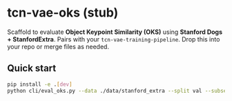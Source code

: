 # tcn-vae-oks (stub)

Scaffold to evaluate **Object Keypoint Similarity (OKS)** using **Stanford Dogs + StanfordExtra**.
Pairs with your `tcn-vae-training-pipeline`. Drop this into your repo or merge files as needed.

## Quick start

```bash
pip install -e .[dev]
python cli/eval_oks.py --data ./data/stanford_extra --split val --subset smoke --out artifacts
```

